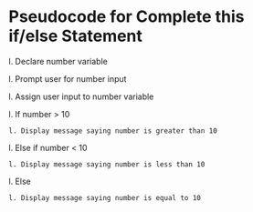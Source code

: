 # Pseudocode for Complete this if/else Statement

l. Declare number variable

l. Prompt user for number input

l. Assign user input to number variable

l. If number > 10

    l. Display message saying number is greater than 10

l. Else if number < 10

    l. Display message saying number is less than 10

l. Else

    l. Display message saying number is equal to 10


